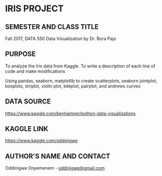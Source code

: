 # IRIS PROJECT

## SEMESTER AND CLASS TITLE

Fall 2017, DATA 550 Data Visualization by Dr. Bora Pajo

## PURPOSE

To analyze the Iris data from Kaggle. To write a description of each line of code and make modifications 

Using pandas, seaborn, matplotlib to create scatterplots, seaborn jointplot, boxplots, striplot, violin plot, kdeplot, pairplot, and andrews curves
## DATA SOURCE 

https://www.kaggle.com/benhamner/python-data-visualizations

## KAGGLE LINK 

https://www.kaggle.com/oddinigwe


## AUTHOR'S NAME AND CONTACT

Oddinigwe Onyemenem - oddinigwe@gmail.com